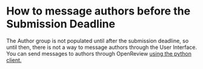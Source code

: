 # How to message authors before the Submission Deadline

The Author group is not populated until after the submission deadline, so until then, there is not a way to message authors through the User Interface. You can send messages to authors through OpenReview [using the python client. ](how-to-send-messages-with-the-python-client.md)
